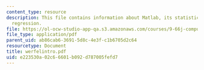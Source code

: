 ```yaml
---
content_type: resource
description: This file contains information about Matlab, its statistics and linear
  regression.
file: https://ol-ocw-studio-app-qa.s3.amazonaws.com/courses/9-66j-computational-cognitive-science-fall-2004/e223530a02c66601b092d787005fefd7_werfelintro.pdf
file_type: application/pdf
parent_uid: ab86cab6-3691-5d8c-4e3f-c1b6705d2c64
resourcetype: Document
title: werfelintro.pdf
uid: e223530a-02c6-6601-b092-d787005fefd7
---
```

